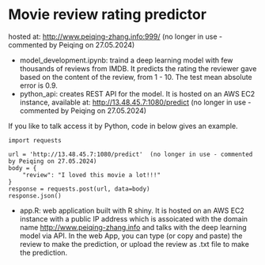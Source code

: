 # Movie review rating predictor

hosted at: http://www.peiqing-zhang.info:999/ (no longer in use - commented by Peiqing on 27.05.2024)

- model_development.ipynb: traind a deep learning model with few thousands of reviews from IMDB. It predicts the rating the reviewer gave based on the content of the review, from 1 - 10. The test mean absolute error is 0.9.
- python_api: creates REST API for the model. It is hosted on an AWS EC2 instance, available at: http://13.48.45.7:1080/predict  (no longer in use - commented by Peiqing on 27.05.2024)

If you like to talk access it by Python, code in below gives an example.

```
import requests

url = 'http://13.48.45.7:1080/predict'  (no longer in use - commented by Peiqing on 27.05.2024)
body = {
    "review": "I loved this movie a lot!!!"
}
response = requests.post(url, data=body)
response.json()
```

- app.R: web application built with R shiny. It is hosted on an AWS EC2 instance with a public IP address which is assoicated with the domain name http://www.peiqing-zhang.info and talks with the deep learning model via API. In the web App, you can type (or copy and paste) the review to make the prediction, or upload the review as .txt file to make the prediction.
